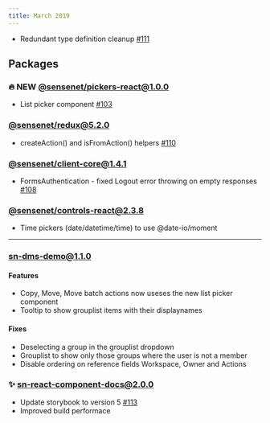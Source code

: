 ```yaml
---
title: March 2019
---
```


- Redundant type definition cleanup [#111](https://github.com/SenseNet/sn-client/pull/111)

## Packages

### 🔥 NEW [@sensenet/pickers-react@1.0.0]()

- List picker component [#103](https://github.com/SenseNet/sn-client/pull/103)
  
### [@sensenet/redux@5.2.0]()

- createAction() and isFromAction() helpers [#110](https://github.com/SenseNet/sn-client/pull/110)

### [@sensenet/client-core@1.4.1]()

- FormsAuthentication - fixed Logout error throwing on empty responses [#108](https://github.com/SenseNet/sn-client/pull/108)

### [@sensenet/controls-react@2.3.8]()

- Time pickers (date/datetime/time) to use @date-io/moment

---

### [sn-dms-demo@1.1.0]()

#### Features
- Copy, Move, Move batch actions now useses the new list picker component
- Tooltip to show grouplist items with their displaynames

#### Fixes
- Deselecting a group in the grouplist dropdown
- Grouplist to show only those groups where the user is not a member
- Disable ordering on reference fields Workspace, Owner and Actions

### ✨ [sn-react-component-docs@2.0.0]()

- Update storybook to version 5 [#113](https://github.com/SenseNet/sn-client/pull/113)
- Improved build performace
